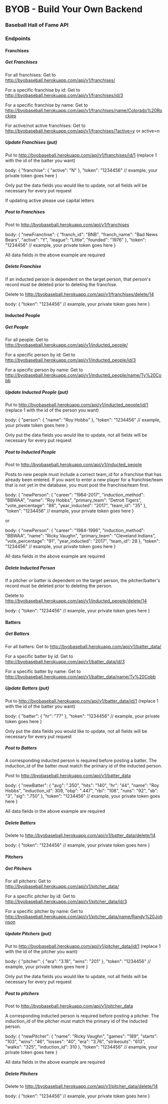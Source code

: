 # BYOB - Build Your Own Backend
### Baseball Hall of Fame API

### Endpoints

#### Franchises

##### Get Franchises

For all franchises:
Get to http://byobaseball.herokuapp.com/api/v1/franchises/


For a specific franchise by id:
Get to http://byobaseball.herokuapp.com/api/v1/franchises/id/3

For a specific franchise by name:
Get to http://byobaseball.herokuapp.com/api/v1/franchises/name/Colorado%20Rockies

For active/not active franchises:
Get to
 http://byobaseball.herokuapp.com/api/v1/franchises/?active=y or active=n


##### Update Franchises (put)

Put to http://byobaseball.herokuapp.com/api/v1/franchises/id/1
(replace 1 with the id of the batter you want)

body: {
		"franchise": {
			"active": "N"
			},
			"token": "1234456"  // example, your private token goes here
		}

Only put the data fields you would like to update, not all fields will be necessary for every put request

If updating active please use capital letters

##### Post to Franchises

Post to http://byobaseball.herokuapp.com/api/v1/franchises

body: {
	"newFranchise": {
		"franch_id": "BNB",
		"franch_name": "Bad News Bears",
		"active": "Y",
		"league": "Little",
		"founded": "1976"
	},
	"token": "1234456"  // example, your private token goes here
}

All data fields in the above example are required

##### Delete Franchise

If an inducted person is dependent on the target person, that person's record must be deleted prior to deleting the franchise.

Delete to http://byobaseball.herokuapp.com/api/v1/franchises/delete/14

body: {
	"token": "1234456"  // example, your private token goes here
}

#### Inducted People

##### Get People

For all people:
Get to http://byobaseball.herokuapp.com/api/v1/inducted_people/


For a specific person by id:
Get to http://byobaseball.herokuapp.com/api/v1/inducted_people/id/3

For a specific person by name:
Get to http://byobaseball.herokuapp.com/api/v1/inducted_people/name/Ty%20Cobb

##### Update Inducted People (put)

Put to http://byobaseball.herokuapp.com/api/v1/inducted_people/id/1
(replace 1 with the id of the person you want)

body: {
		"person": {
			"name": "Roy Hobbs"
			},
			"token": "1234456"  // example, your private token goes here
		}

Only put the data fields you would like to update, not all fields will be necessary for every put request

##### Post to Inducted People

Post to http://byobaseball.herokuapp.com/api/v1/inducted_people

Posts to new people must include a correct team_id for a franchise that has already been entered.  If you want to enter a new player for a franchise/team that is not yet in the database, you must post the franchise/team first.

body: {
	"newPerson": {
		"career": "1984-2017",
		"induction_method": "BBWAA",
		"name": "Roy Hobbs",
		"primary_team": "Detroit Tigers",
		"vote_percentage": "88",
		"year_inducted": "2017",
		"team_id": "35"
	},
	"token": "1234456"  // example, your private token goes here
}

or

body: {
	"newPerson": {
		"career": "1984-1996",
		"induction_method": "BBWAA",
		"name": "Ricky Vaughn",
		"primary_team": "Cleveland Indians",
		"vote_percentage": "91",
		"year_inducted": "2017",
		"team_id": 28
	},
	"token": "1234456"  // example, your private token goes here
}

All data fields in the above example are required


##### Delete Inducted Person

If a pitcher or batter is dependent on the target person, the pitcher/batter's record must be deleted prior to deleting the person.

Delete to http://byobaseball.herokuapp.com/api/v1/inducted_people/delete/14

body: {
	"token": "1234456"  // example, your private token goes here
}

#### Batters

##### Get Batters

For all batters:
Get to http://byobaseball.herokuapp.com/api/v1/batter_data/


For a specific batter by id:
Get to http://byobaseball.herokuapp.com/api/v1/batter_data/id/3

For a specific batter by name:
Get to http://byobaseball.herokuapp.com/api/v1/batter_data/name/Ty%20Cobb

##### Update Batters (put)

Put to http://byobaseball.herokuapp.com/api/v1/batter_data/id/1
(replace 1 with the id of the batter you want)

body: {
		"batter": {
			"hr": "77"
			},
			"token": "1234456"  // example, your private token goes here
		}

Only put the data fields you would like to update, not all fields will be necessary for every put request

##### Post to Batters

A corresponding inducted person is required before posting a batter.  The induction_id of the batter must match the primary id of the inducted person.

Post to http://byobaseball.herokuapp.com/api/v1/batter_data

body: {
	"newBatter": {
		"avg": ".350",
		"hits": "140",
		"hr": "44",
		"name": "Roy Hobbs",
		"induction_id": 309,
		"obp": ".447",
		"rbi": "106",
		"runs": "92",
		"sb": "3",
		"slg": ".750"
	},
	"token": "1234456"  // example, your private token goes here
}

All data fields in the above example are required


##### Delete Batters

Delete to http://byobaseball.herokuapp.com/api/v1/batter_data/delete/14

body: {
	"token": "1234456"  // example, your private token goes here
}

#### Pitchers

##### Get Pitchers

For all pitchers:
Get to http://byobaseball.herokuapp.com/api/v1/pitcher_data/


For a specific pitcher by id:
Get to http://byobaseball.herokuapp.com/api/v1/pitcher_data/id/3

For a specific pitcher by name:
Get to http://byobaseball.herokuapp.com/api/v1/pitcher_data/name/Randy%20Johnson



##### Update Pitchers (put)

Put to http://byobaseball.herokuapp.com/api/v1/pitcher_data/id/1
(replace 1 with the id of the pitcher you want)

body: {
		"pitcher": {
			"era": "3.18",
			"wins": "201"
			},
			"token": "1234456"  // example, your private token goes here
		}

Only put the data fields you would like to update, not all fields will be necessary for every put request

##### Post to pitchers

Post to http://byobaseball.herokuapp.com/api/v1/pitcher_data

A corresponding inducted person is required before posting a pitcher.  The induction_id of the pitcher must match the primary id of the inducted person.

body: {
	"newPitcher": {
		"name": "Ricky Vaughn",
		"games": "189",
		"starts": "103",
		"wins": "46",
		"losses": "40",
		"era": "3.76",
		"strikeouts": "613",
		"walks": "325",
		"induction_id": 310
	},
	"token": "1234456"  // example, your private token goes here
}

All data fields in the above example are required


##### Delete Pitchers

Delete to http://byobaseball.herokuapp.com/api/v1/pitcher_data/delete/14

body: {
	"token": "1234456"  // example, your private token goes here
}
